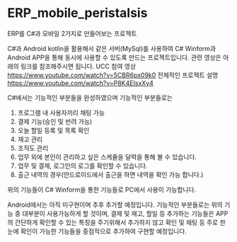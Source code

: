 # ERP_mobile_peristalsis
ERP를 C#과 모바일 2가지로 만들어보는 프로젝트

C#과 Android kotlin을 활용해서 같은 서버(MySql)를 사용하여 C# Winform과 Android APP을 통해 동시에 사용할 수 있도록 만드는 프로젝트입니다.
관련 영상은 아래의 링크를 참조해주시면 됩니다.
UCC 참여 영상 https://www.youtube.com/watch?v=5CBR6px09k0
전체적인 프로젝트 설명 https://www.youtube.com/watch?v=P8K4EIsxXy4

C#에서는 기능적인 부분들을 완성하였으며
기능적인 부분들로는
1. 프로그램 내 사용자끼리 채팅 가능
2. 결제 기능(승인 및 반려 가능)
3. 오늘 할일 등록 및 목록 확인
4. 재고 관리
5. 조직도 관리
6. 업무 외에 본인이 관리하고 싶은 스케쥴을 달력을 통해 볼 수 있습니다.
7. 업무 및 결제, 로그인의 로그를 확인할 수 있습니다.
8. 출근 내역의 경우(안드로이드에서 출근을 하면 내역을 확인 가능 합니다.)

위의 기능들이 C# Winform을 통한 기능들로 PC에서 사용이 가능합니다.

Android에서는 아직 미구현이며 추후 추가할 예정입니다.
기능적인 부분들로는
위의 기능 중 대부분이 사용가능하게 할 것이며, 결제 및 재고, 할일 등 추가하는 기능들은 APP의 간단하게 확인할 수 있는 특징을 주기위해서 추가하지 않고 확인 및 채팅 등 주로 한눈에 확인이
가능한 기능들을 중점적으로 추가하여 구현할 예정입니다.
